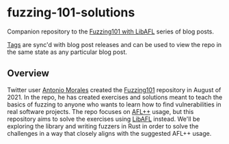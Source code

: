 # fuzzing-101-solutions

Companion repository to the [Fuzzing101 with LibAFL](https://epi052.gitlab.io/notes-to-self/blog/2021-11-01-fuzzing-101-with-libafl/) series of blog posts.

[Tags](https://github.com/epi052/fuzzing-101-solutions/tags) are sync'd with blog post releases and can be used to view the repo in the same state as any particular blog post.

## Overview

Twitter user [Antonio Morales](https://twitter.com/nosoynadiemas?lang=en) created the [Fuzzing101](https://github.com/antonio-morales/Fuzzing101) repository 
in August of 2021. In the repo, he has created exercises and solutions meant to teach the basics of fuzzing to anyone who wants to learn how to find 
vulnerabilities in real software projects. The repo focuses on [AFL++](https://github.com/AFLplusplus/AFLplusplus) usage, but this repository aims to solve
the exercises using [LibAFL](https://github.com/AFLplusplus/LibAFL) instead. We'll be exploring the library and writing fuzzers in Rust in order to solve 
the challenges in a way that closely aligns with the suggested AFL++ usage.
